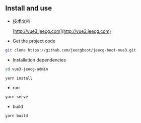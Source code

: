 ## Install and use

- 技术文档

  [http://vue3.jeecg.com](http://vue3.jeecg.com)
  
  
- Get the project code

```bash
git clone https://github.com/jeecgboot/jeecg-boot-vue3.git
```

- Installation dependencies

```bash
cd vue3-jeecg-admin

yarn install

```

- run

```bash
yarn serve
```

- build

```bash
yarn build
```
